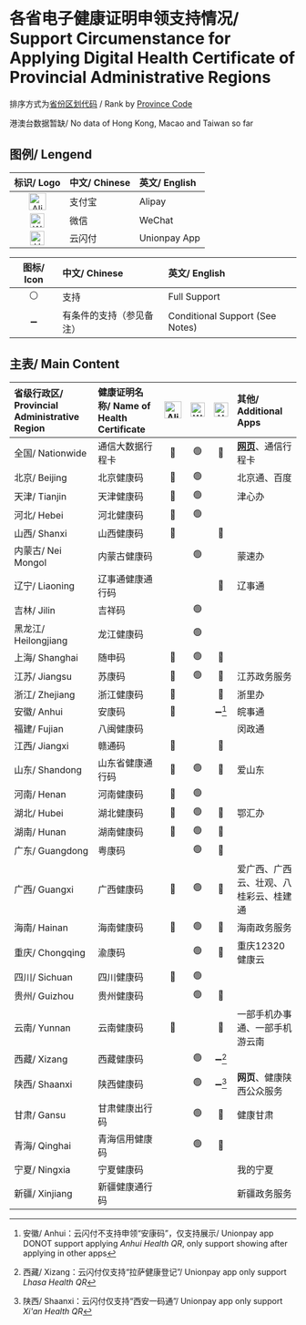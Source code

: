 # 各省电子健康证明申领支持情况/ Support Circumenstance for Applying Digital Health Certificate of Provincial Administrative Regions

排序方式为[省份区划代码](https://www.zhihu.com/question/47054184/answer/364140115) / Rank by [Province Code](https://www.zhihu.com/question/47054184/answer/364140115)

港澳台数据暂缺/ No data of Hong Kong, Macao and Taiwan so far 

## 图例/ Lengend

| 标识/ Logo | 中文/ Chinese | 英文/ English |
| :-: | :- | :- |
| <img src="https://raw.githubusercontent.com/Ivysauro/CNRT/master/images/Alipay.png" width="30" hegiht="30" alt="Alipay"/> | 支付宝 | Alipay |
| <img src="https://raw.githubusercontent.com/Ivysauro/CNRT/master/images/WeChat.png" width="25" hegiht="25" alt="WeChat"/> | 微信 | WeChat |
| <img src="https://raw.githubusercontent.com/Ivysauro/CNRT/master/images/Unionpay.png" width="25" hegiht="25" alt="Unionpay App"/> | 云闪付 | Unionpay App |

| 图标/ Icon | 中文/ Chinese | 英文/ English |
| :-: | :- | :- |
| ⚪ | 支持 | Full Support |
| ➖ | 有条件的支持（参见备注） | Conditional Support (See Notes) |

## 主表/ Main Content

| 省级行政区/ Provincial Administrative Region | 健康证明名称/ Name of Health Certificate | <img src="https://raw.githubusercontent.com/Ivysauro/CNRT/master/images/Alipay.png" width="30" hegiht="30" alt="Alipay"/> | <img src="https://raw.githubusercontent.com/Ivysauro/CNRT/master/images/WeChat.png" width="25" hegiht="25" alt="WeChat"/> | <img src="https://raw.githubusercontent.com/Ivysauro/CNRT/master/images/Unionpay.png" width="25" hegiht="25" alt="Unionpay App"/> | 其他/ Additional Apps |
| :- | :- | :-: | :-: | :-: | :- |
| 全国/ Nationwide | 通信大数据行程卡 | 🔵 | 🟢 | 🔴 | [**网页**](https://xc.caict.ac.cn)、通信行程卡 |
| 北京/ Beijing | 北京健康码 | 🔵 | 🟢 | | 北京通、百度 |
| 天津/ Tianjin | 天津健康码 | 🔵 | 🟢 | | 津心办 |
| 河北/ Hebei | 河北健康码 | 🔵 | 🟢 | | |
| 山西/ Shanxi | 山西健康码 | 🔵 | | 🔴 | |
| 内蒙古/ Nei Mongol | 内蒙古健康码 | | 🟢 | | 蒙速办 |
| 辽宁/ Liaoning | 辽事通健康通行码 | | | 🔴 | 辽事通 |
| 吉林/ Jilin | 吉祥码 | | 🟢 | | |
| 黑龙江/ Heilongjiang | 龙江健康码 | | 🟢 | | |
| 上海/ Shanghai | 随申码 | 🔵 | 🟢 | 🔴 | |
| 江苏/ Jiangsu | 苏康码 | 🔵 | 🟢 | 🔴 | 江苏政务服务 |
| 浙江/ Zhejiang | 浙江健康码 | 🔵 | | 🔴 | 浙里办 |
| 安徽/ Anhui | 安康码 | 🔵 | | ➖[^ah] | 皖事通 |
| 福建/ Fujian | 八闽健康码 | | | | 闵政通 |
| 江西/ Jiangxi | 赣通码 | 🔵 | | 🔴 | |
| 山东/ Shandong | 山东省健康通行码 | 🔵 | 🟢 | 🔴 | 爱山东 |
| 河南/ Henan | 河南健康码 | 🔵 | 🟢 | | |
| 湖北/ Hubei | 湖北健康码 | 🔵 | 🟢 | 🔴 | 鄂汇办 |
| 湖南/ Hunan | 湖南健康码 | 🔵 | 🟢 | 🔴 | |
| 广东/ Guangdong | 粤康码 | | 🟢 | 🔴 | |
| 广西/ Guangxi | 广西健康码 | 🔵 | 🟢 | 🔴 | 爱广西、广西云、壮观、八桂彩云、桂建通 |
| 海南/ Hainan | 海南健康码 | 🔵 | 🟢 | 🔴 | 海南政务服务 |
| 重庆/ Chongqing | 渝康码 | | 🟢 | 🔴| 重庆12320健康云 |
| 四川/ Sichuan | 四川健康码 | 🔵 | 🟢 | | |
| 贵州/ Guizhou | 贵州健康码 | | 🟢 | 🔴 | |
| 云南/ Yunnan | 云南健康码 | 🔵 | | 🔴 | 一部手机办事通、一部手机游云南 |
| 西藏/ Xizang | 西藏健康码 | | 🟢 | ➖[^xz] | |
| 陕西/ Shaanxi | 陕西健康码 | | 🟢 | ➖[^sx] | **网页**、健康陕西公众服务 |
| 甘肃/ Gansu | 甘肃健康出行码 | | 🟢 | 🔴 | 健康甘肃 |
| 青海/ Qinghai | 青海信用健康码 | | 🟢 | 🔴 | |
| 宁夏/ Ningxia | 宁夏健康码 | | | | 我的宁夏 |
| 新疆/ Xinjiang | 新疆健康通行码 | | | | 新疆政务服务 |

[^ah]: 安徽/ Anhui：云闪付不支持申领“安康码”，仅支持展示/ Unionpay app DONOT support applying *Anhui Health QR*, only support showing after applying in other apps
[^xz]: 西藏/ Xizang：云闪付仅支持“拉萨健康登记”/ Unionpay app only support *Lhasa Health QR*
[^sx]: 陕西/ Shaanxi：云闪付仅支持“西安一码通”/ Unionpay app only support *Xi'an Health QR*

